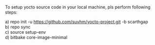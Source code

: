 To setup yocto source code in your local machine, pls perform following steps: 

a) repo init -u https://github.com/suvhm/yocto-project.git -b scarthgap  
b) repo sync  
c) source setup-env  
d) bitbake core-image-minimal  
